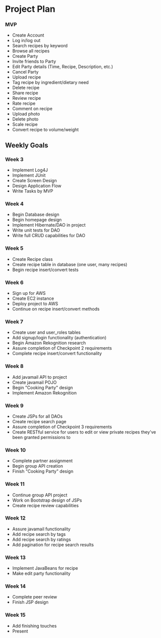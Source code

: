 # Project Plan

### MVP
+ Create Account
+ Log in/log out
+ Search recipes by keyword
+ Browse all recipes
+ Create Party
+ Invite friends to Party
+ Edit Party details (Time, Recipe, Description, etc.)
+ Cancel Party
+ Upload recipe
+ Tag recipe by ingredient/dietary need
+ Delete recipe
+ Share recipe
+ Review recipe
+ Rate recipe
+ Comment on recipe
+ Upload photo
+ Delete photo
+ Scale recipe
+ Convert recipe to volume/weight


## Weekly Goals
### Week 3
+ Implement Log4J
+ Implement JUnit
+ Create Screen Design
+ Design Application Flow
+ Write Tasks by MVP

### Week 4
+ Begin Database design
+ Begin homepage design
+ Implement Hibernate/DAO in project
+ Write unit tests for DAO
+ Write full CRUD capabilities for DAO

### Week 5
+ Create Recipe class
+ Create recipe table in database (one user, many recipes)
+ Begin recipe insert/convert tests

### Week 6
+ Sign up for AWS
+ Create EC2 instance
+ Deploy project to AWS
+ Continue on recipe insert/convert methods

### Week 7
+ Create user and user_roles tables
+ Add signup/login functionality (authentication)
+ Begin Amazon Rekognition research
+ Assure completion of Checkpoint 2 requirements
+ Complete recipe insert/convert functionality

### Week 8
+ Add javamail API to project
+ Create javamail POJO 
+ Begin "Cooking Party" design
+ Implement Amazon Rekognition

### Week 9
+ Create JSPs for all DAOs
+ Create recipe search page
+ Assure completion of Checkpoint 3 requirements
+ Create RESTful service for users to edit or view private recipes they've been granted permissions to

### Week 10
+ Complete partner assignment
+ Begin group API creation
+ Finish "Cooking Party" design

### Week 11
+ Continue group API project
+ Work on Bootstrap design of JSPs
+ Create recipe review capabilities 

### Week 12
+ Assure javamail functionality
+ Add recipe search by tags
+ Add recipe search by ratings
+ Add pagination for recipe search results

### Week 13
+ Implement JavaBeans for recipe
+ Make edit party functionality 

### Week 14
+ Complete peer review
+ Finish JSP design

### Week 15
+ Add finishing touches 
+ Present
